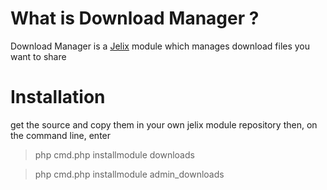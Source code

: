 What is Download Manager ?
===========================

Download Manager is a [Jelix](http://www.jelix.org) module which manages download files you want to share


Installation
============

get the source and copy them in your own jelix module repository then, on the command line, enter 

> php cmd.php installmodule downloads

> php cmd.php installmodule admin_downloads
